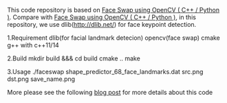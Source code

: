 This code repository is based on [Face Swap using OpenCV ( C++ / Python )](https://www.learnopencv.com/face-swap-using-opencv-c-python/).
Compare with [Face Swap using OpenCV ( C++ / Python )](https://www.learnopencv.com/face-swap-using-opencv-c-python/), in this repository, we use dlib(http://dlib.net/) for face keypoint detection.

1.Requirement
    dlib(for facial landmark detecion)
    opencv(face swap)
    cmake
    g++ with c++11/14

2.Build
    mkdir build &&& cd build
    cmake ..
    make

3.Usage
    ./faceswap shape_predictor_68_face_landmarks.dat src.png dst.png save_name.png


More please see the following [blog post](https://www.learnopencv.com/face-swap-using-opencv-c-python/) for more details about this code

